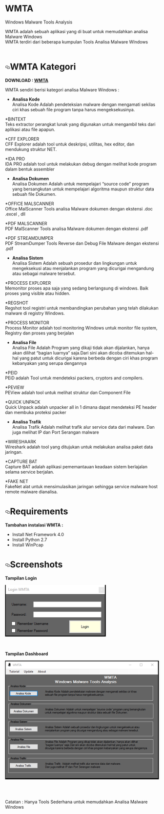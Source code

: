 # WMTA
Windows Malware Tools Analysis


WMTA adalah sebuah aplikasi yang di buat untuk memudahkan analisa Malware Windows<br>
WMTA terdiri dari beberapa kumpulan Tools Analisa Malware WIndows 
<br><br>

<h1><a id="user-content-wmta" class="anchor" href="#wmta" aria-hidden="true"><svg aria-hidden="true" class="octicon octicon-link" height="16" version="1.1" viewBox="0 0 16 16" width="16"><path fill-rule="evenodd" d="M4 9h1v1H4c-1.5 0-3-1.69-3-3.5S2.55 3 4 3h4c1.45 0 3 1.69 3 3.5 0 1.41-.91 2.72-2 3.25V8.59c.58-.45 1-1.27 1-2.09C10 5.22 8.98 4 8 4H4c-.98 0-2 1.22-2 2.5S3 9 4 9zm9-3h-1v1h1c1 0 2 1.22 2 2.5S13.98 12 13 12H9c-.98 0-2-1.22-2-2.5 0-.83.42-1.64 1-2.09V6.25c-1.09.53-2 1.84-2 3.25C6 11.31 7.55 13 9 13h4c1.45 0 3-1.69 3-3.5S14.5 6 13 6z"></path></svg></a>WMTA Kategori</h1>

<b> DOWNLOAD : <a href="https://drive.google.com/file/d/0B0NUJSUNzKWoWTQxai1ZYUp3M2M/">WMTA</a></b>

WMTA sendiri berisi kategori analisa Malware Windows : <br>


- <b>Analisa Kode </b> <br>
Analisa Kode Adalah pendeteksian malware dengan mengamati sekilas ciri khas sebuah file program tanpa harus mengeksekusinya.

*BINTEXT<br>
Teks extractor perangkat lunak yang  digunakan untuk mengambil teks dari aplikasi atau file apapun. 

*CFF EXPLORER<br>
CFF Explorer adalah tool untuk deskripsi, utilitas, hex editor, dan mendukung struktur NET.

*IDA PRO<br>
IDA PRO adalah tool untuk melakukan debug dengan melihat kode program dalam bentuk assembler

- <b>Analisa Dokumen</b> <br>
Analisa Dokumen Adalah untuk mempelajari “source code” program yang bersangkutan untuk mempelajari algoritma maupun struktur data sebuah file Dokumen.

*OFFICE MALSCANNER<br>
Office MalScanner Tools analisa Malware dokumen dengan ekstensi .doc .excel , dll

*PDF MALSCANNER<br>
PDF MalScanner Tools analisa Malware dokumen dengan ekstensi .pdf

*PDF STREAMDUMPER<br>
PDF StreamDumper Tools Reverse dan Debug File Malware dengan ekstensi .pdf

- <b>Analisa Sistem</b> <br>
Analisa Sistem Adalah sebuah prosedur dan lingkungan untuk mengeksekusi atau menjalankan program yang dicurigai mengandung atau sebagai malware tersebut.

*PROCESS EXPLORER<br>
Memonitor proses apa saja yang sedang berlangsung di windows. Baik proses yang visible atau hidden.

*REGSHOT<br>
Regshot tool registri untuk membandingkan perubahan yang telah dilakukan malware di registry Windows.

*PROCESS MONITOR<br>
Process Monitor adalah tool monitoring Windows untuk monitor file system, Registry dan proses yang berjalan

- <b>Analisa File</b> <br>
Analisa File Adalah Program yang dikaji tidak akan dijalankan, hanya akan dilihat “bagian luarnya” saja.Dari sini akan dicoba ditemukan hal-hal yang patut untuk dicurigai karena berbeda dengan ciri khas program kebanyakan yang serupa dengannya

*PEID<br>
PEiD adalah Tool untuk mendeteksi packers, cryptors and compilers.

*PEVIEW<br>
PEView adalah tool untuk melihat struktur dan Component File

*QUICK UNPACK<br>
Quick Unpack adalah unpacker all in 1 dimana dapat mendeteksi PE header dan membuka proteksi packer 

- <b>Analisa Trafik</b> <br>
Analisa Trafik  Adalah melihat trafik alur service data dari malware. Dan juga melihat IP dan Port Serangan malware

*WIRESHAARK<br>
Wireshark adalah tool yang ditujukan untuk melakukan analisa paket data jaringan. 

*CAPTURE BAT<br>
Capture BAT adalah aplikasi pememantauan keadaan sistem berlajalan selama service berjalan.

*FAKE NET<br>
FakeNet alat untuk mensimulasikan jaringan sehingga service malware host remote malware dianalisa.

<h1><a id="user-content-requirements" class="anchor" href="#requirements" aria-hidden="true"><svg aria-hidden="true" class="octicon octicon-link" height="16" version="1.1" viewBox="0 0 16 16" width="16"><path fill-rule="evenodd" d="M4 9h1v1H4c-1.5 0-3-1.69-3-3.5S2.55 3 4 3h4c1.45 0 3 1.69 3 3.5 0 1.41-.91 2.72-2 3.25V8.59c.58-.45 1-1.27 1-2.09C10 5.22 8.98 4 8 4H4c-.98 0-2 1.22-2 2.5S3 9 4 9zm9-3h-1v1h1c1 0 2 1.22 2 2.5S13.98 12 13 12H9c-.98 0-2-1.22-2-2.5 0-.83.42-1.64 1-2.09V6.25c-1.09.53-2 1.84-2 3.25C6 11.31 7.55 13 9 13h4c1.45 0 3-1.69 3-3.5S14.5 6 13 6z"></path></svg></a>Requirements</h1>

<b>Tambahan instalasi WMTA :</b> <br>

- Install Net Framework 4.0
- Install Python 2.7
- Install WinPcap

<h1><a id="user-content-screenshots" class="anchor" href="#screenshots" aria-hidden="true"><svg aria-hidden="true" class="octicon octicon-link" height="16" version="1.1" viewBox="0 0 16 16" width="16"><path fill-rule="evenodd" d="M4 9h1v1H4c-1.5 0-3-1.69-3-3.5S2.55 3 4 3h4c1.45 0 3 1.69 3 3.5 0 1.41-.91 2.72-2 3.25V8.59c.58-.45 1-1.27 1-2.09C10 5.22 8.98 4 8 4H4c-.98 0-2 1.22-2 2.5S3 9 4 9zm9-3h-1v1h1c1 0 2 1.22 2 2.5S13.98 12 13 12H9c-.98 0-2-1.22-2-2.5 0-.83.42-1.64 1-2.09V6.25c-1.09.53-2 1.84-2 3.25C6 11.31 7.55 13 9 13h4c1.45 0 3-1.69 3-3.5S14.5 6 13 6z"></path></svg></a>Screenshots</h1>


<b>Tampilan Login</b>
<p><a href="https://raw.githubusercontent.com/0xc1r3ng/WMTA/master/login.PNG" target="_blank"><img src="https://raw.githubusercontent.com/0xc1r3ng/WMTA/master/login.PNG" alt="Login"></a></p>
<br>

<b>Tampilan Dashboard</b>
<p><a href="https://raw.githubusercontent.com/0xc1r3ng/WMTA/master/Dashboard.PNG" target="_blank"><img src="https://raw.githubusercontent.com/0xc1r3ng/WMTA/master/Dashboard.PNG" alt="Dashboard"></a></p>
<br><br>

Catatan :
Hanya Tools Sederhana untuk memudahkan Analisa Malware Windows
